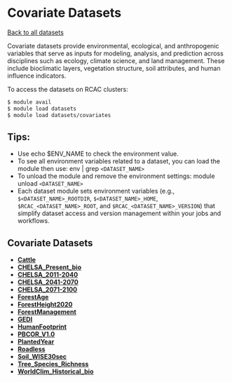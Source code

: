 # Covariate Datasets


[Back to all datasets](index.md)


Covariate datasets provide environmental, ecological, and anthropogenic variables that serve as inputs for modeling, analysis, and prediction across disciplines such as ecology, climate science, and land management. These include bioclimatic layers, vegetation structure, soil attributes, and human influence indicators.

To access the datasets on RCAC clusters:
```bash
$ module avail
$ module load datasets
$ module load datasets/covariates
```

## Tips:
- Use echo $ENV_NAME to check the environment value.
- To see all environment variables related to a dataset, you can load the module then use: env | grep `<DATASET_NAME>`
- To unload the module and remove the environment settings: module unload `<DATASET_NAME>`
- Each dataset module sets environment variables (e.g., `$<DATASET_NAME>_ROOTDIR`, `$<DATASET_NAME>_HOME`, `$RCAC_<DATASET_NAME>_ROOT`, and `$RCAC_<DATASET_NAME>_VERSION`) that simplify dataset access and version management within your jobs and workflows.

## Covariate Datasets

* [**Cattle**](Covariates/Cattle.md)
* [**CHELSA_Present_bio**](Covariates/CHELSA_Present_bio.md)
* [**CHELSA_2011-2040**](Covariates/CHELSA_2011-2040.md)
* [**CHELSA_2041-2070**](Covariates/CHELSA_2041-2070.md)
* [**CHELSA_2071-2100**](Covariates/CHELSA_2071-2100.md)
* [**ForestAge**](Covariates/ForestAge.md)
* [**ForestHeight2020**](Covariates/ForestHeight2020.md)
* [**ForestManagement**](Covariates/ForestManagement.md)
* [**GEDI**](Covariates/GEDI.md)
* [**HumanFootprint**](Covariates/HumanFootprint.md)
* [**PBCOR_V1.0**](Covariates/PBCOR_V1.0.md)
* [**PlantedYear**](Covariates/PlantedYear.md)
* [**Roadless**](Covariates/Roadless.md)
* [**Soil_WISE30sec**](Covariates/Soil_WISE30sec.md)
* [**Tree_Species_Richness**](Covariates/Tree_Species_Richness.md)
* [**WorldClim_Historical_bio**](Covariates/WorldClim_Historical_bio.md)

